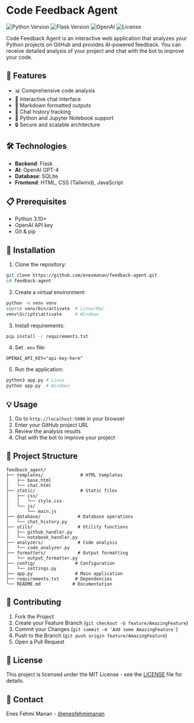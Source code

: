 # Code Feedback Agent

![Python Version](https://img.shields.io/badge/python-3.10.6-blue.svg) ![Flask Version](https://img.shields.io/badge/flask-3.0.3-green.svg) ![OpenAI](https://img.shields.io/badge/OpenAI-GPT4-orange.svg) ![License](https://img.shields.io/badge/license-MIT-blue.svg)

Code Feedback Agent is an interactive web application that analyzes your Python projects on GitHub and provides AI-powered feedback. You can receive detailed analysis of your project and chat with the bot to improve your code.

## 🚀 Features

- 📊 Comprehensive code analysis
- 💬 Interactive chat interface
- 📝 Markdown formatted outputs
- 🔄 Chat history tracking
- 🐍 Python and Jupyter Notebook support
- 🔒 Secure and scalable architecture

## 🛠️ Technologies

- **Backend**: Flask
- **AI**: OpenAI GPT-4
- **Database**: SQLite
- **Frontend**: HTML, CSS (Tailwind), JavaScript

## 📋 Prerequisites

- Python 3.10+
- OpenAI API key
- Git & pip

## 🔧 Installation

1. Clone the repository:
```bash
git clone https://github.com/enesmanan/feedback-agent.git
cd feedback-agent
```

2. Create a virtual environment:
```bash
python -m venv venv
source venv/bin/activate  # Linux/Mac
venv\Scripts\activate     # Windows
```

3. Install requirements:
```bash
pip install -r requirements.txt
```

4. Set `.env` file:
```env
OPENAI_API_KEY="api-key-here"
```

5. Run the application:
```bash
python3 app.py # Linux
python app.py  # Windows
```

## 💡 Usage

1. Go to `http://localhost:5000` in your browser
2. Enter your GitHub project URL
3. Review the analysis results
4. Chat with the bot to improve your project

## 📁 Project Structure

```
feedback_agent/
├── templates/              # HTML templates
│   ├── base.html
│   └── chat.html
├── static/                 # Static files
│   ├── css/
│   │   └── style.css
│   └── js/
│       └── main.js
├── database/              # Database operations
│   └── chat_history.py
├── utils/                 # Utility functions
│   ├── github_handler.py
│   └── notebook_handler.py
├── analyzers/             # Code analysis
│   └── code_analyzer.py
├── formatters/            # Output formatting
│   └── output_formatter.py
├── config/               # Configuration
│   └── settings.py
├── app.py                # Main application
├── requirements.txt      # Dependencies
└── README.md            # Documentation
```


## 🤝 Contributing

1. Fork the Project
2. Create your Feature Branch (`git checkout -b feature/AmazingFeature`)
3. Commit your Changes (`git commit -m 'Add some AmazingFeature'`)
4. Push to the Branch (`git push origin feature/AmazingFeature`)
5. Open a Pull Request


## 📝 License

This project is licensed under the MIT License - see the [LICENSE](https://mit-license.org/) file for details.

## 👥 Contact

Enes Fehmi Manan - [@enesfehmimanan](https://www.linkedin.com/in/enesfehmimanan/)


